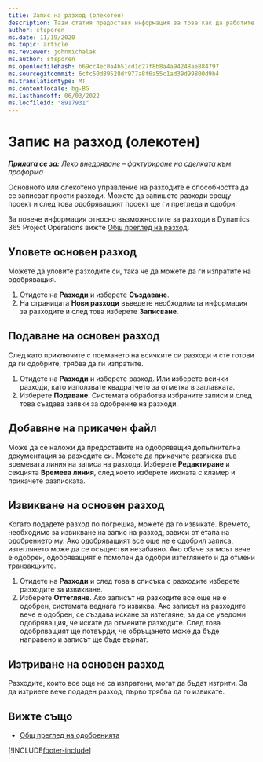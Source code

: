 ```yaml
---
title: Запис на разход (олекотен)
description: Тази статия предоставя информация за това как да работите със запис за разходи в разполагане на LITE.
author: stsporen
ms.date: 11/19/2020
ms.topic: article
ms.reviewer: johnmichalak
ms.author: stsporen
ms.openlocfilehash: b69cc4ec0a4b51cd1d27f8b8a4a94248ae884797
ms.sourcegitcommit: 6cfc50d89528df977a8f6a55c1ad39d99800d9b4
ms.translationtype: MT
ms.contentlocale: bg-BG
ms.lasthandoff: 06/03/2022
ms.locfileid: "8917931"
---
```

# <a name="expense-entry-lite"></a>Запис на разход (олекотен)

_**Прилага се за:** Леко внедряване – фактуриране на сделката към проформа_

Основното или олекотено управление на разходите е способността да се записват прости разходи. Можете да запишете разходи срещу проект и след това одобряващият проект ще ги прегледа и одобри.

За повече информация относно възможностите за разходи в Dynamics 365 Project Operations вижте [Общ преглед на разход](expense-overview.md).

## <a name="capture-a-basic-expense"></a>Уловете основен разход

Можете да уловите разходите си, така че да можете да ги изпратите на одобряващия.

1. Отидете на **Разходи** и изберете **Създаване**.
2. На страницата **Нови разходи** въведете необходимата информация за разходите и след това изберете **Записване**.

## <a name="submit-a-basic-expense"></a>Подаване на основен разход

След като приключите с поемането на всичките си разходи и сте готови да ги одобрите, трябва да ги изпратите.

1. Отидете на **Разходи** и изберете разход. Или изберете всички разходи, като използвате квадратчето за отметка в заглавката.
2. Изберете **Подаване**. Системата обработва избраните записи и след това създава заявки за одобрение на разходи.

## <a name="add-an-attachment"></a>Добавяне на прикачен файл

Може да се наложи да предоставите на одобряващия допълнителна документация за разходите си. Можете да прикачите разписка във времевата линия на записа на разхода. Изберете **Редактиране** и секцията **Времева линия**, след което изберете иконата с кламер и прикачете разписката.

## <a name="recall-a-basic-expense"></a>Извикване на основен разход

Когато подадете разход по погрешка, можете да го извикате. Времето, необходимо за извикване на запис на разход, зависи от етапа на одобрението му.  Ако одобряващият все още не е одобрил записа, изтеглянето може да се осъществи незабавно. Ако обаче записът вече е одобрен, одобряващият е помолен да одобри изтеглянето и да отмени транзакциите.

1. Отидете на **Разходи** и след това в списъка с разходите изберете разходите за извикване.
2. Изберете **Оттегляне**. Ако записът на разходите все още не е одобрен, системата веднага го извиква. Ако записът на разходите вече е одобрен, се създава искане за изтегляне, за да се уведоми одобряващия, че искате да отмените разходите. След това одобряващият ще потвърди, че обръщането може да бъде направено и записът ще бъде върнат.

## <a name="delete-a-basic-expense"></a>Изтриване на основен разход

Разходите, които все още не са изпратени, могат да бъдат изтрити. За да изтриете вече подаден разход, първо трябва да го извикате.

## <a name="see-also"></a>Вижте също

- [Общ преглед на одобренията](../approvals/approvals-overview.md)


[!INCLUDE[footer-include](../includes/footer-banner.md)]